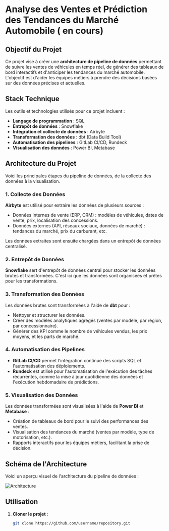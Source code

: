 # Analyse des Ventes et Prédiction des Tendances du Marché Automobile ( en cours)

## Objectif du Projet

Ce projet vise à créer une **architecture de pipeline de données** permettant de suivre les ventes de véhicules en temps réel, de générer des tableaux de bord interactifs et d'anticiper les tendances du marché automobile. L'objectif est d'aider les équipes métiers à prendre des décisions basées sur des données précises et actuelles.

## Stack Technique

Les outils et technologies utilisés pour ce projet incluent :

- **Langage de programmation** : SQL
- **Entrepôt de données** : Snowflake
- **Intégration et collecte de données** : Airbyte
- **Transformation des données** : dbt (Data Build Tool)
- **Automatisation des pipelines** : GitLab CI/CD, Rundeck
- **Visualisation des données** : Power BI, Metabase

## Architecture du Projet

Voici les principales étapes du pipeline de données, de la collecte des données à la visualisation.

### 1. Collecte des Données

**Airbyte** est utilisé pour extraire les données de plusieurs sources :
- Données internes de vente (ERP, CRM) : modèles de véhicules, dates de vente, prix, localisation des concessions.
- Données externes (API, réseaux sociaux, données de marché) : tendances du marché, prix du carburant, etc.

Les données extraites sont ensuite chargées dans un entrepôt de données centralisé.

### 2. Entrepôt de Données

**Snowflake** sert d'entrepôt de données central pour stocker les données brutes et transformées. C'est ici que les données sont organisées et prêtes pour les transformations.

### 3. Transformation des Données

Les données brutes sont transformées à l'aide de **dbt** pour :
- Nettoyer et structurer les données.
- Créer des modèles analytiques agrégés (ventes par modèle, par région, par concessionnaire).
- Générer des KPI comme le nombre de véhicules vendus, les prix moyens, et les parts de marché.

### 4. Automatisation des Pipelines

- **GitLab CI/CD** permet l'intégration continue des scripts SQL et l'automatisation des déploiements.
- **Rundeck** est utilisé pour l'automatisation de l'exécution des tâches récurrentes, comme la mise à jour quotidienne des données et l'exécution hebdomadaire de prédictions.

### 5. Visualisation des Données

Les données transformées sont visualisées à l'aide de **Power BI** et **Metabase** :
- Création de tableaux de bord pour le suivi des performances des ventes.
- Visualisation des tendances du marché (ventes par modèle, type de motorisation, etc.).
- Rapports interactifs pour les équipes métiers, facilitant la prise de décision.

## Schéma de l'Architecture

Voici un aperçu visuel de l'architecture du pipeline de données :

![Architecture](path_to_image)

## Utilisation

1. **Cloner le projet** :
   ```bash
   git clone https://github.com/username/repository.git
